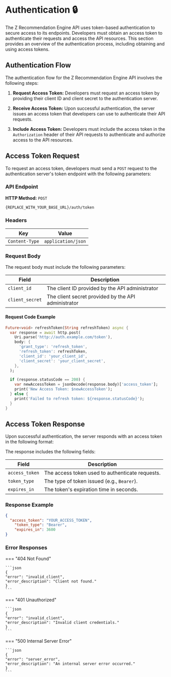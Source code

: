 # **Authentication 🔒**

The Z Recommendation Engine API uses token-based authentication to secure access to its endpoints. Developers must obtain an access token to authenticate their requests and access the API resources. This section provides an overview of the authentication process, including obtaining and using access tokens.

## **Authentication Flow**

The authentication flow for the Z Recommendation Engine API involves the following steps:

1. **Request Access Token:** Developers must request an access token by providing their client ID and client secret to the authentication server.

2. **Receive Access Token:** Upon successful authentication, the server issues an access token that developers can use to authenticate their API requests.

3. **Include Access Token:** Developers must include the access token in the `Authorization` header of their API requests to authenticate and authorize access to the API resources.

## **Access Token Request**

To request an access token, developers must send a `POST` request to the authentication server's token endpoint with the following parameters:

### **API Endpoint**

**HTTP Method:** `POST`

```http linenums="1"
{REPLACE_WITH_YOUR_BASE_URL}/auth/token
```

### **Headers**

| Key           | Value                |
|---------------|----------------------|
| `Content-Type` | `application/json`   |

### **Request Body**

The request body must include the following parameters:

| Field         | Description                                      |
|---------------|--------------------------------------------------|
| `client_id`   | The client ID provided by the API administrator
| `client_secret` | The client secret provided by the API administrator


#### **Request Code Example**

```dart linenums="1"
Future<void> refreshToken(String refreshToken) async {
  var response = await http.post(
    Uri.parse('http://auth.example.com/token'),
    body: {
      'grant_type': 'refresh_token',
      'refresh_token': refreshToken,
      'client_id': 'your_client_id',
      'client_secret': 'your_client_secret',
    },
  );

  if (response.statusCode == 200) {
    var newAccessToken = jsonDecode(response.body)['access_token'];
    print('New Access Token: $newAccessToken');
  } else {
    print('Failed to refresh token: ${response.statusCode}');
  }
}
```

 
## **Access Token Response**

Upon successful authentication, the server responds with an access token in the following format:


The response includes the following fields:

| Field         | Description                                      |
|---------------|------------------------------------------------
| `access_token` | The access token used to authenticate requests. |
| `token_type`   | The type of token issued (e.g., `Bearer`).       |
| `expires_in`   | The token's expiration time in seconds.         |

### **Response Example**

```json
{
  "access_token": "YOUR_ACCESS_TOKEN",
    "token_type": "Bearer",
    "expires_in": 3600
}
```

### **Error Responses**

=== "404 Not Found"

    ```json
    {
    "error": "invalid_client",
    "error_description": "Client not found."
    }
    ```

=== "401 Unauthorized"

    ```json
    {
    "error": "invalid_client",
    "error_description": "Invalid client credentials."
    }
    ```

=== "500 Internal Server Error"

    ```json
    {
    "error": "server_error",
    "error_description": "An internal server error occurred."
    }
    ```